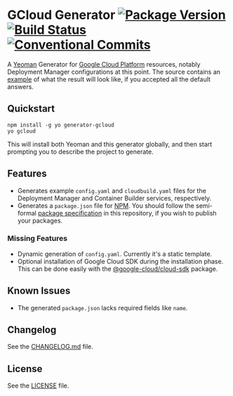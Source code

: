 # GCloud Generator [![Package Version](https://img.shields.io/npm/v/generator-gcloud.svg)](https://www.npmjs.com/package/generator-gcloud) [![Build Status](https://travis-ci.org/growit-io/generator-gcloud.svg?branch=master)](https://travis-ci.org/growit-io/generator-gcloud) [![Conventional Commits](https://img.shields.io/badge/Conventional%20Commits-1.0.0-yellow.svg)](https://conventionalcommits.org)

A [Yeoman] Generator for [Google Cloud Platform] resources, notably Deployment Manager configurations at this point. The source contains an [example] of what the result will look like, if you accepted all the default answers.

## Quickstart

    npm install -g yo generator-gcloud
    yo gcloud
    
This will install both Yeoman and this generator globally, and then start prompting you to describe the project to generate.

## Features
- Generates example `config.yaml` and `cloudbuild.yaml` files for the Deployment Manager and Container Builder services, respectively.
- Generates a `package.json` file for [NPM]. You should follow the semi-formal [package specification] in this repository, if you wish to publish your packages.

### Missing Features
- Dynamic generation of `config.yaml`. Currently it's a static template.
- Optional installation of Google Cloud SDK during the installation phase. This can be done easily with the [@google-cloud/cloud-sdk] package.

## Known Issues
- The generated `package.json` lacks required fields like `name`.

## Changelog
See the [CHANGELOG.md](CHANGELOG.md) file.

## License
See the [LICENSE](LICENSE) file.

[example]: example
[package specification]: docs/package.md

[Google Cloud Platform]: https://cloud.google.com
[NPM]: https://npmjs.com
[Yeoman]: http://yeoman.io

[@google-cloud/cloud-sdk]: https://www.npmjs.com/package/@google-cloud/cloud-sdk

